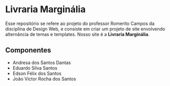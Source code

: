 # Livraria Marginália

Esse repositório se refere ao projeto do professor Romerito Campos da disciplina de Design Web, e consiste em criar um projeto de site envolvendo alternância de temas e templates. Nosso site é a **Livraria Marginália**.

## Componentes
- Andresa dos Santos Dantas  
- Eduardo Silva Santos  
- Edson Félix dos Santos
- João Victor Rocha dos Santos

